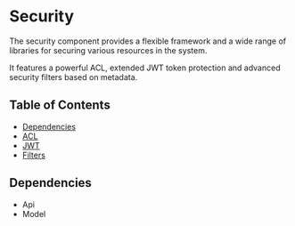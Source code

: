 # Security

The security component provides a flexible framework and a wide range of libraries for securing various resources in the system.

It features a powerful ACL, extended JWT token protection and advanced security filters based on metadata.

## Table of Contents

- [Dependencies](#dependencies)
- [ACL](acl.md)
- [JWT](jwt.md)
- [Filters](filters.md)

## Dependencies

- Api
- Model
